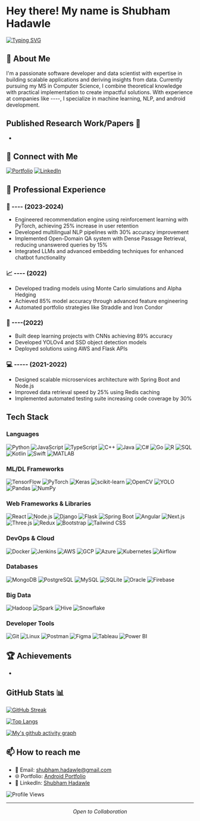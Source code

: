 # Hey there! My name is Shubham Hadawle
[![Typing SVG](https://readme-typing-svg.herokuapp.com?font=Fira+Code&pause=1000&color=CF0404&width=700&lines=AI-ML+Engineer+%2F+Software+Engineer+%2F+Data+Scientist)](https://git.io/typing-svg)

## 🚀 About Me
I'm a passionate software developer and data scientist with expertise in building scalable applications and deriving insights from data. Currently pursuing my MS in Computer Science, I combine theoretical knowledge with practical implementation to create impactful solutions. With experience at companies like ----, I specialize in machine learning, NLP, and android development.


## Published Research Work/Papers 🔬
-


## 🔗 Connect with Me
[![Portfolio](https://img.shields.io/badge/Portfolio-000000?style=for-the-badge)](https://play.google.com/store/apps/dev?id=5140541035203910219&pli=1)
[![LinkedIn](https://img.shields.io/badge/LinkedIn-0077B5?style=for-the-badge&logo=linkedin&logoColor=white)](https://www.linkedin.com/in/shubham-hadawle/)

## 💼 Professional Experience

### 🤖 ---- (2023-2024)
- Engineered recommendation engine using reinforcement learning with PyTorch, achieving 25% increase in user retention
- Developed multilingual NLP pipelines with 30% accuracy improvement
- Implemented Open-Domain QA system with Dense Passage Retrieval, reducing unanswered queries by 15%
- Integrated LLMs and advanced embedding techniques for enhanced chatbot functionality

### 📈 ---- (2022)
- Developed trading models using Monte Carlo simulations and Alpha Hedging
- Achieved 85% model accuracy through advanced feature engineering
- Automated portfolio strategies like Straddle and Iron Condor

### 🧠 ----(2022)
- Built deep learning projects with CNNs achieving 89% accuracy
- Developed YOLOv4 and SSD object detection models
- Deployed solutions using AWS and Flask APIs

### 💻 ----- (2021-2022)
- Designed scalable microservices architecture with Spring Boot and Node.js
- Improved data retrieval speed by 25% using Redis caching
- Implemented automated testing suite increasing code coverage by 30%

## Tech Stack

### Languages
![Python](https://img.shields.io/badge/Python-3776AB?style=for-the-badge&logo=python&logoColor=white)
![JavaScript](https://img.shields.io/badge/JavaScript-F7DF1E?style=for-the-badge&logo=javascript&logoColor=black)
![TypeScript](https://img.shields.io/badge/TypeScript-007ACC?style=for-the-badge&logo=typescript&logoColor=white)
![C++](https://img.shields.io/badge/C++-00599C?style=for-the-badge&logo=cplusplus&logoColor=white)
![Java](https://img.shields.io/badge/Java-ED8B00?style=for-the-badge&logo=openjdk&logoColor=white)
![C#](https://img.shields.io/badge/C%23-239120?style=for-the-badge&logo=c-sharp&logoColor=white)
![Go](https://img.shields.io/badge/Go-00ADD8?style=for-the-badge&logo=go&logoColor=white)
![R](https://img.shields.io/badge/R-276DC3?style=for-the-badge&logo=r&logoColor=white)
![SQL](https://img.shields.io/badge/SQL-4479A1?style=for-the-badge&logo=mysql&logoColor=white)
![Kotlin](https://img.shields.io/badge/Kotlin-0095D5?style=for-the-badge&logo=kotlin&logoColor=white)
![Swift](https://img.shields.io/badge/Swift-FA7343?style=for-the-badge&logo=swift&logoColor=white)
![MATLAB](https://img.shields.io/badge/MATLAB-0076A8?style=for-the-badge&logo=mathworks&logoColor=white)

### ML/DL Frameworks
![TensorFlow](https://img.shields.io/badge/TensorFlow-FF6F00?style=for-the-badge&logo=tensorflow&logoColor=white)
![PyTorch](https://img.shields.io/badge/PyTorch-EE4C2C?style=for-the-badge&logo=pytorch&logoColor=white)
![Keras](https://img.shields.io/badge/Keras-D00000?style=for-the-badge&logo=keras&logoColor=white)
![scikit-learn](https://img.shields.io/badge/Scikit_Learn-F7931E?style=for-the-badge&logo=scikit-learn&logoColor=white)
![OpenCV](https://img.shields.io/badge/OpenCV-5C3EE8?style=for-the-badge&logo=opencv&logoColor=white)
![YOLO](https://img.shields.io/badge/YOLO-00FFFF?style=for-the-badge&logo=yolo&logoColor=black)
![Pandas](https://img.shields.io/badge/Pandas-150458?style=for-the-badge&logo=pandas&logoColor=white)
![NumPy](https://img.shields.io/badge/NumPy-013243?style=for-the-badge&logo=numpy&logoColor=white)

### Web Frameworks & Libraries
![React](https://img.shields.io/badge/React-20232A?style=for-the-badge&logo=react&logoColor=61DAFB)
![Node.js](https://img.shields.io/badge/Node.js-43853D?style=for-the-badge&logo=node.js&logoColor=white)
![Django](https://img.shields.io/badge/Django-092E20?style=for-the-badge&logo=django&logoColor=white)
![Flask](https://img.shields.io/badge/Flask-000000?style=for-the-badge&logo=flask&logoColor=white)
![Spring Boot](https://img.shields.io/badge/Spring_Boot-6DB33F?style=for-the-badge&logo=spring-boot&logoColor=white)
![Angular](https://img.shields.io/badge/Angular-DD0031?style=for-the-badge&logo=angular&logoColor=white)
![Next.js](https://img.shields.io/badge/Next.js-000000?style=for-the-badge&logo=next.js&logoColor=white)
![Three.js](https://img.shields.io/badge/Three.js-000000?style=for-the-badge&logo=three.js&logoColor=white)
![Redux](https://img.shields.io/badge/Redux-764ABC?style=for-the-badge&logo=redux&logoColor=white)
![Bootstrap](https://img.shields.io/badge/Bootstrap-7952B3?style=for-the-badge&logo=bootstrap&logoColor=white)
![Tailwind CSS](https://img.shields.io/badge/Tailwind_CSS-38B2AC?style=for-the-badge&logo=tailwind-css&logoColor=white)

### DevOps & Cloud
![Docker](https://img.shields.io/badge/Docker-2496ED?style=for-the-badge&logo=docker&logoColor=white)
![Jenkins](https://img.shields.io/badge/Jenkins-D24939?style=for-the-badge&logo=jenkins&logoColor=white)
![AWS](https://img.shields.io/badge/AWS-232F3E?style=for-the-badge&logo=amazon-aws&logoColor=white)
![GCP](https://img.shields.io/badge/GCP-4285F4?style=for-the-badge&logo=google-cloud&logoColor=white)
![Azure](https://img.shields.io/badge/Azure-0089D6?style=for-the-badge&logo=microsoft-azure&logoColor=white)
![Kubernetes](https://img.shields.io/badge/Kubernetes-326CE5?style=for-the-badge&logo=kubernetes&logoColor=white)
![Airflow](https://img.shields.io/badge/Airflow-017CEE?style=for-the-badge&logo=apache-airflow&logoColor=white)

### Databases
![MongoDB](https://img.shields.io/badge/MongoDB-4EA94B?style=for-the-badge&logo=mongodb&logoColor=white)
![PostgreSQL](https://img.shields.io/badge/PostgreSQL-316192?style=for-the-badge&logo=postgresql&logoColor=white)
![MySQL](https://img.shields.io/badge/MySQL-4479A1?style=for-the-badge&logo=mysql&logoColor=white)
![SQLite](https://img.shields.io/badge/SQLite-07405E?style=for-the-badge&logo=sqlite&logoColor=white)
![Oracle](https://img.shields.io/badge/Oracle-F80000?style=for-the-badge&logo=oracle&logoColor=white)
![Firebase](https://img.shields.io/badge/Firebase-FFCA28?style=for-the-badge&logo=firebase&logoColor=black)

### Big Data
![Hadoop](https://img.shields.io/badge/Hadoop-66CCFF?style=for-the-badge&logo=apache-hadoop&logoColor=black)
![Spark](https://img.shields.io/badge/Spark-E25A1C?style=for-the-badge&logo=apache-spark&logoColor=white)
![Hive](https://img.shields.io/badge/Hive-FDEE21?style=for-the-badge&logo=apache-hive&logoColor=black)
![Snowflake](https://img.shields.io/badge/Snowflake-29B5E8?style=for-the-badge&logo=snowflake&logoColor=white)

### Developer Tools
![Git](https://img.shields.io/badge/Git-F05032?style=for-the-badge&logo=git&logoColor=white)
![Linux](https://img.shields.io/badge/Linux-FCC624?style=for-the-badge&logo=linux&logoColor=black)
![Postman](https://img.shields.io/badge/Postman-FF6C37?style=for-the-badge&logo=postman&logoColor=white)
![Figma](https://img.shields.io/badge/Figma-F24E1E?style=for-the-badge&logo=figma&logoColor=white)
![Tableau](https://img.shields.io/badge/Tableau-E97627?style=for-the-badge&logo=tableau&logoColor=white)
![Power BI](https://img.shields.io/badge/Power_BI-F2C811?style=for-the-badge&logo=power-bi&logoColor=black)


## 🏆 Achievements
- 

## GitHub Stats 📊
[![GitHub Streak](https://streak-stats.demolab.com/?user=shubham-hadawle&theme=dark)](https://git.io/streak-stats)

[![Top Langs](https://github-readme-stats.vercel.app/api/top-langs/?username=shubham-hadawle&layout=compact&theme=dark)](https://github.com/anuraghazra/github-readme-stats)

[![My's github activity graph](https://github-readme-activity-graph.vercel.app/graph?username=shubham-hadawle&theme=high-contrast)](https://github.com/ashutosh00710/github-readme-activity-graph)

## 📫 How to reach me
- 📧 Email: shubham.hadawle@gmail.com
- 🌐 Portfolio: [Android Portfolio](https://play.google.com/store/apps/dev?id=5140541035203910219&pli=1)
- 💼 LinkedIn: [Shubham Hadawle](https://www.linkedin.com/in/shubham-hadawle/)

![Profile Views](https://komarev.com/ghpvc/?username=shubham-hadawle)

---
<p align="center">
  <i>Open to Collaboration</i>
</p>
